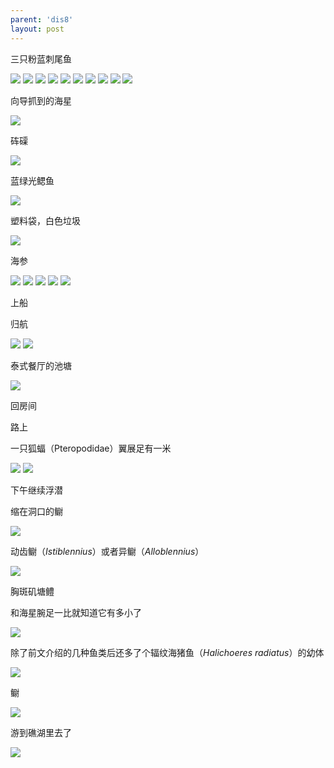 ```yaml
---
parent: 'dis8'
layout: post
---
```


三只粉蓝刺尾鱼

<img class='disc' src='https://i.postimg.cc/mrz42FVg/483.jpg'>

<img class='disc' src='https://i.postimg.cc/K8sF25PW/484.jpg'>

<img class='disc' src='https://i.postimg.cc/tgKj1Cmt/485.jpg'>

<img class='disc' src='https://i.postimg.cc/T1Gv9NxK/486.jpg'>

<img class='disc' src='https://i.postimg.cc/zBT1TZsm/487.jpg'>

<img class='disc' src='https://i.postimg.cc/sxcd0Pfw/488.jpg'>

<img class='disc' src='https://i.postimg.cc/8kBS5GdM/489.jpg'>

<img class='disc' src='https://i.postimg.cc/PrXkv7Kc/490.jpg'>

<img class='disc' src='https://i.postimg.cc/Dyx3rcMz/491.jpg'>

<img class='disc' src='https://i.postimg.cc/sg1dwZk4/492.jpg'>

向导抓到的海星

<img class='disc' src='https://i.postimg.cc/vZjRjZMF/493.jpg'>

砗磲

<img class='disc' src='https://i.postimg.cc/pdFNtMX9/494.jpg'>

蓝绿光鳃鱼

<img class='disc' src='https://i.postimg.cc/vBFJY2c0/495.jpg'>

塑料袋，白色垃圾

<img class='disc' src='https://i.postimg.cc/hvKNxJ8x/496.jpg'>

海参

<img class='disc' src='https://i.postimg.cc/Ss6wJL9k/497.jpg'>

<img class='disc' src='https://i.postimg.cc/59mhJ31m/498.jpg'>

<img class='disc' src='https://i.postimg.cc/QCSwqXSz/499.jpg'>

<img class='disc' src='https://i.postimg.cc/jddGS7SY/500.jpg'>

<img class='disc' src='https://i.postimg.cc/5N7DY2XY/501.jpg'>

上船

归航

<img class='disc' src='https://i.postimg.cc/pLm4DMj0/502.jpg'>

<img class='disc' src='https://i.postimg.cc/2SgJG9FC/503.jpg'>

泰式餐厅的池塘

<img class='disc' src='https://i.postimg.cc/d0dfxR4r/504.jpg'>

回房间

路上

一只狐蝠（Pteropodidae）翼展足有一米

<img class='disc' src='https://i.postimg.cc/50VrdHRG/505.jpg'>

<img class='disc' src='https://i.postimg.cc/tTNMXq0g/506.jpg'>

下午继续浮潜

缩在洞口的鳚

<img class='disc' src='https://i.postimg.cc/PJfFJghQ/507.jpg'>

动齿鳚（<i>Istiblennius</i>）或者异鳚（<i>Alloblennius</i>）

<img class='disc' src='https://i.postimg.cc/pr0cFsLb/508.jpg'>

胸斑矶塘鳢

和海星腕足一比就知道它有多小了

<img class='disc' src='https://i.postimg.cc/T2Q4F3q7/509.jpg'>

除了前文介绍的几种鱼类后还多了个辐纹海猪鱼（<i>Halichoeres radiatus</i>）的幼体

<img class='disc' src='https://i.postimg.cc/BQ6V0fmq/510.jpg'>

鳚

<img class='disc' src='https://i.postimg.cc/13V78cx2/511.jpg'>

游到礁湖里去了

<img class='disc' src='https://i.postimg.cc/Xvw28jYg/512.jpg'>
